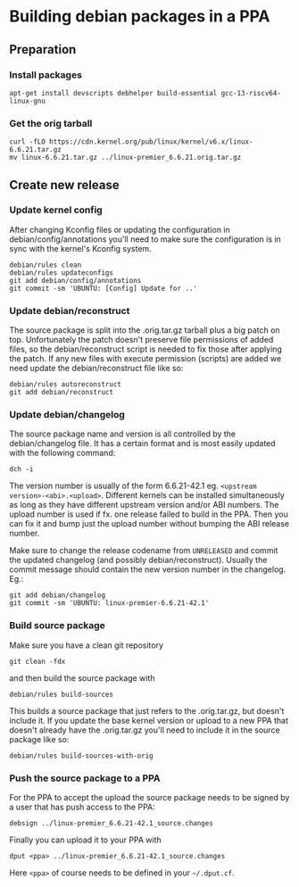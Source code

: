 # Building debian packages in a PPA

## Preparation

### Install packages
```
apt-get install devscripts debhelper build-essential gcc-13-riscv64-linux-gnu
```

### Get the orig tarball
```
curl -fLO https://cdn.kernel.org/pub/linux/kernel/v6.x/linux-6.6.21.tar.gz
mv linux-6.6.21.tar.gz ../linux-premier_6.6.21.orig.tar.gz
```


## Create new release

### Update kernel config

After changing Kconfig files or updating the configuration in debian/config/annotations
you'll need to make sure the configuration is in sync with the kernel's Kconfig system.
```
debian/rules clean
debian/rules updateconfigs
git add debian/config/annotations
git commit -sm 'UBUNTU: [Config] Update for ..'
```

### Update debian/reconstruct

The source package is split into the .orig.tar.gz tarball plus a big patch on
top. Unfortunately the patch doesn't preserve file permissions of added files,
so the debian/reconstruct script is needed to fix those after applying the
patch. If any new files with execute permission (scripts) are added we need update
the debian/reconstruct file like so:
```
debian/rules autoreconstruct
git add debian/reconstruct
```

### Update debian/changelog

The source package name and version is all controlled by the debian/changelog
file. It has a certain format and is most easily updated with the following
command:
```
dch -i
```

The version number is usually of the form 6.6.21-42.1 eg.
`<upstream version>-<abi>.<upload>`. Different kernels can be installed
simultaneously as long as they have different upstream version and/or ABI
numbers. The upload number is used if fx. one release failed to build in the
PPA. Then you can fix it and bump just the upload number without bumping the
ABI release number.

Make sure to change the release codename from `UNRELEASED` and commit the
updated changelog (and possibly debian/reconstruct). Usually the commit
message should contain the new version number in the changelog. Eg.:
```
git add debian/changelog
git commit -sm 'UBUNTU: linux-premier-6.6.21-42.1'
```

### Build source package

Make sure you have a clean git repository
```
git clean -fdx
```
and then build the source package with
```
debian/rules build-sources
```

This builds a source package that just refers to the .orig.tar.gz, but doesn't
include it. If you update the base kernel version or upload to a new PPA that
doesn't already have the .orig.tar.gz you'll need to include it in the source
package like so:
```
debian/rules build-sources-with-orig
```

### Push the source package to a PPA

For the PPA to accept the upload the source package needs to be signed by
a user that has push access to the PPA:
```
debsign ../linux-premier_6.6.21-42.1_source.changes
```

Finally you can upload it to your PPA with
```
dput <ppa> ../linux-premier_6.6.21-42.1_source.changes
```
Here `<ppa>` of course needs to be defined in your `~/.dput.cf`.
